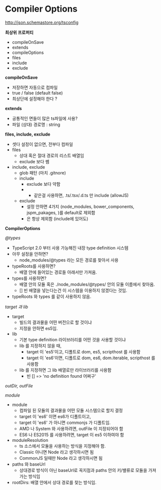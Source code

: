 # Compiler Options

http://json.schemastore.org/tsconfig

**최상위 프로퍼티**

- compileOnSave
- extends
- compileOptions
- files
- include
- exclude

**compileOnSave**

- 저장하면 자동으로 컴파일
- true / false (default false)
- 최상단에 설정해야 한다 ?

**extends**

- 공통적인 면들이 많은 ts파일에 사용?
- 파일 (상대) 경로명 : string

**files, include, exclude**

- 셋다 설정이 없으면, 전부다 컴파일
- files
    - 상대 혹은 절대 경로의 리스트 배열임
    - exclude 보다 쎔
- include, exclude
    - glob 패턴 (마치 .gitnore)
    - include
        - exclude 보다 약함
        - * 같은걸 사용하면, .ts/.tsx/.d.ts 만 include (allowJS)
    - exclude
        - 설정 안하면 4가지 (node_modules, bower_components, jspm_pakages, <outDir>)를 default로 제외함
        - <outDir>은 항상 제외함 (include에 있어도)
        
**CompilerOptions**

*@types*

- TypeScript 2.0 부터 사용 가능해진 내장 type definition 시스템
- 아무 설정을 안하면?
    - node_modules/@types 라는 모든 경로를 찾아서 사용
- typeRoots를 사용하면?
    - 배열 안에 들어있는 경로들 아래서만 가져옴.
- types를 사용하면?
    - 배열 안의 모듈 혹은 ./node_modules/@types/ 안의 모듈 이름에서 찾아옴.
    - [] 빈 배열을 넣는다는건 이 시스템을 이용하지 않겠다는 것임.
- typeRoots 와 types 를 같이 사용하지 않음.

*target 과 lib*

- target
    - 빌드의 결과물을 어떤 버전으로 할 것이냐
    - 지정을 안하면 es5임.
- lib
    - 기본 type definition 라이브러리를 어떤 것을 사용할 것이냐
    - lib 를 지정하지 않을 때,
        - target 이 'es5'이고, 디폴트로 dom, es5, scripthost 를 사용함
        - target 이 'es6'이면, 디폴트로 dom, es6, dom.iterable, scripthost 를 사용함
    - lib 를 지정하면 그 lib 배열로만 라이브러리를 사용함
        - 빈 [] => 'no definition found 어쩌구'
        
*outDir, outFile*

*module*

- module
    - 컴파일 된 모듈의 결과물을 어떤 모듈 시스템으로 할지 결정
    - target 이 'es6' 이면 es6가 디폴트이고,
    - target 이 'es6' 가 아니면 commonjs 가 디폴트임.
    - AMD 나 System 와 사용하려면, outFile 이 지정되어야 함
    - ES6 나 ES2015 를 사용하려면, target 이 es5 이하여야 함
- moduleResolution
    - ts 소스에서 모듈을 사용하는 방식을 지정해야 함.
    - Classic 아니면 Node 라고 생각하시면 됨
    - CommonJS 일때만 Node 라고 생각하시면 됨
- paths 와 baseUrl
    - 상대경로 방식이 아닌 baseUrl로 꼭지점과 paths 안의 키/밸류로 모듈을 가져가는 방식임
- rootDirs: 배열 안에서 상대 경로를 찾는 방식임.